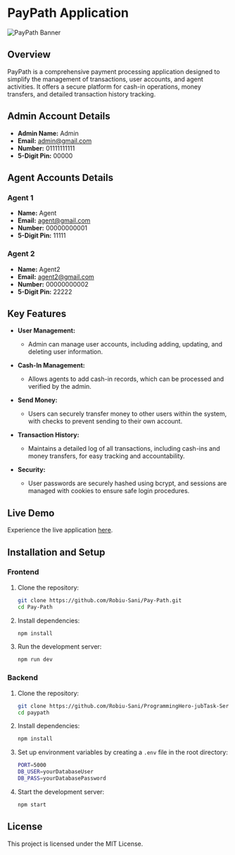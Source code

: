 # PayPath Application

![PayPath Banner](https://i.ibb.co/7vV803d/banner-Image.png)

## Overview

PayPath is a comprehensive payment processing application designed to simplify the management of transactions, user accounts, and agent activities. It offers a secure platform for cash-in operations, money transfers, and detailed transaction history tracking.

## Admin Account Details

- **Admin Name:** Admin
- **Email:** admin@gmail.com
- **Number:** 01111111111
- **5-Digit Pin:** 00000

## Agent Accounts Details
 
### Agent 1

- **Name:** Agent
- **Email:** agent@gmail.com
- **Number:** 00000000001
- **5-Digit Pin:** 11111

### Agent 2

- **Name:** Agent2
- **Email:** agent2@gmail.com
- **Number:** 00000000002
- **5-Digit Pin:** 22222

## Key Features

- **User Management:** 
  - Admin can manage user accounts, including adding, updating, and deleting user information.
  
- **Cash-In Management:** 
  - Allows agents to add cash-in records, which can be processed and verified by the admin.
  
- **Send Money:** 
  - Users can securely transfer money to other users within the system, with checks to prevent sending to their own account.
  
- **Transaction History:** 
  - Maintains a detailed log of all transactions, including cash-ins and money transfers, for easy tracking and accountability.
  
- **Security:** 
  - User passwords are securely hashed using bcrypt, and sessions are managed with cookies to ensure safe login procedures.

## Live Demo

Experience the live application [here](https://magenta-tapioca-a374bb.netlify.app/).

## Installation and Setup

### Frontend

1. Clone the repository:
    ```bash
    git clone https://github.com/Robiu-Sani/Pay-Path.git
    cd Pay-Path
    ```

2. Install dependencies:
    ```bash
    npm install
    ```

3. Run the development server:
    ```bash
    npm run dev
    ```

### Backend

1. Clone the repository:
    ```bash
    git clone https://github.com/Robiu-Sani/ProgrammingHero-jubTask-Server.git
    cd paypath
    ```

2. Install dependencies:
    ```bash
    npm install
    ```

3. Set up environment variables by creating a `.env` file in the root directory:
    ```bash
    PORT=5000
    DB_USER=yourDatabaseUser
    DB_PASS=yourDatabasePassword
    ```

4. Start the development server:
    ```bash
    npm start
    ```

## License

This project is licensed under the MIT License.
